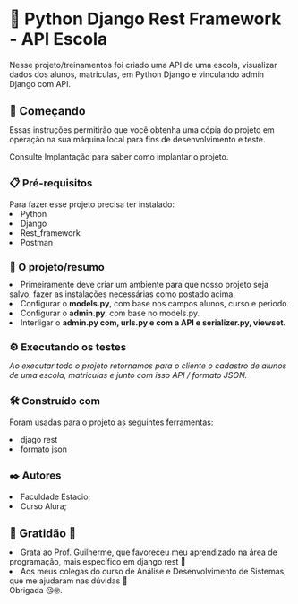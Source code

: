 <h1 style='font-size: 30px'> 🐍 Python Django Rest Framework - API Escola </h1>
    Nesse projeto/treinamentos foi criado uma API de uma escola, visualizar dados dos alunos, matriculas, em Python Django e vinculando admin Django com API.
<p></p>
<h1 style='font-size: 20px;'>🚀 Começando </h1>
    Essas instruções permitirão que você obtenha uma cópia do projeto em operação na sua máquina local para fins de desenvolvimento e teste.
<p></p>
    Consulte Implantação para saber como implantar o projeto.
<p></p>
<h1 style='font-size: 18px;'>📋 Pré-requisitos </h1>
    Para fazer esse projeto precisa ter instalado:
<li> Python </li>
<li> Django </li>
<li> Rest_framework </li>
<li> Postman </li>
<p></p>

<h1 style='font-size: 18px;'>🔧 O projeto/resumo</h1>
    <li> Primeiramente deve criar um ambiente para que nosso projeto seja salvo, fazer as instalações necessárias como postado acima.</li>
        <li> Configurar o <strong>models.py</strong>, com base nos campos alunos, curso e periodo.</li>
    <li> Configurar o <strong>admin.py</strong>, com base no models.py.</li>
    <li> Interligar o <strong>admin.py com, urls.py e com a API e serializer.py, viewset.</strong> 
<p></p>

<h1 style='font-size: 18px;'>⚙️ Executando os testes</h1>
<p style='font-style: italic;'>Ao executar todo o projeto retornamos para o cliente o cadastro de alunos de uma escola, matriculas e junto com isso API / formato JSON.</p>
<p></p>
<p></p>


<h1 style='font-size: 18px;'> 🛠️ Construído com</h1>
Foram usadas para o projeto as seguintes ferramentas:
<p></p>
<li>djago rest</li>
<li>formato json</li>
<p></p>
<h1 style='font-size: 18px;'>✒️ Autores</h1>
<li> Faculdade Estacio;</li>
<li> Curso Alura;</li>
<p></p>
<h1 style='font-size: 20px;'>🎁 Gratidão 🙏</h1>
<li> Grata ao Prof. Guilherme, que favoreceu meu aprendizado na área de programação, mais específico em django rest 📢</li>
<li>Aos meus colegas do curso de Análise e Desenvolvimento de Sistemas, que me ajudaram nas dúvidas 🥰</li>
Obrigada 😘🤓.
